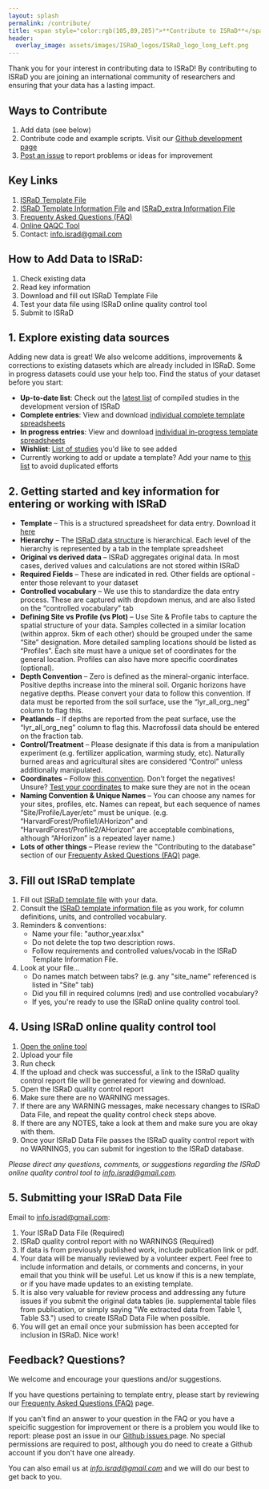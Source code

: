 ```yaml
---
layout: splash
permalink: /contribute/
title: <span style="color:rgb(105,89,205)">**Contribute to ISRaD**</span>
header:
  overlay_image: assets/images/ISRaD_logos/ISRaD_logo_long_Left.png
---
```


Thank you for your interest in contributing data to ISRaD!
By contributing to ISRaD you are joining an international community of researchers and ensuring that your data has a lasting impact.

## Ways to Contribute

1. Add data (see below)
1. Contribute code and example scripts. Visit our [Github development page](https://github.com/International-Soil-Radiocarbon-Database/ISRaD)
1. [Post an issue](https://github.com/International-Soil-Radiocarbon-Database/ISRaD/issues) to report problems or ideas for improvement

## Key Links

1. [ISRaD Template File](https://github.com/International-Soil-Radiocarbon-Database/ISRaD/raw/master/Rpkg/inst/extdata/ISRaD_Master_Template.xlsx) 
1. [ISRaD Template Information File](https://github.com/International-Soil-Radiocarbon-Database/ISRaD/raw/master/Rpkg/inst/extdata/ISRaD_Template_Info.xlsx) and [ISRaD_extra Information File](https://github.com/International-Soil-Radiocarbon-Database/ISRaD/raw/master/Rpkg/inst/extdata/ISRaD_Extra_Info.xlsx)
1. [Frequenty Asked Questions (FAQ)](https://international-soil-radiocarbon-database.github.io/ISRaD/template_faq/)
1. [Online QAQC Tool](https://international-soil-radiocarbon-database.ocpu.io/ISRaD/www/)
1. Contact: info.israd@gmail.com

## How to Add Data to ISRaD:

1. Check existing data
1. Read key information
1. Download and fill out ISRaD Template File 
1. Test your data file using ISRaD online quality control tool 
1. Submit to ISRaD

## 1. Explore existing data sources

Adding new data is great! We also welcome additions, improvements & corrections to existing datasets which are already included in ISRaD. Some in progress datasets could use your help too. Find the status of your dataset before you start:
* **Up-to-date list**: Check out the [latest list](https://github.com/International-Soil-Radiocarbon-Database/ISRaD/blob/master/ISRaD_data_files/database/credits.md) of compiled studies in the development version of ISRaD
* **Complete entries**: View and download [individual complete template spreadsheets](https://github.com/International-Soil-Radiocarbon-Database/ISRaD/tree/master/ISRaD_data_files)
* **In progress entries**: View and download [individual in-progress template spreadsheets](https://github.com/International-Soil-Radiocarbon-Database/ISRaD/tree/master/ISRaD_data_files_in_progress)
* **Wishlist**: [List of studies](https://docs.google.com/spreadsheets/d/1lezUOJjYnB7KtXGDDFO_PKWLtx_7NZ3WaOubP2zUX-g/edit#gid=1009481555) you'd like to see added
* Currently working to add or update a template? Add your name to [this list](https://docs.google.com/spreadsheets/d/1lezUOJjYnB7KtXGDDFO_PKWLtx_7NZ3WaOubP2zUX-g/edit#gid=1750356077) to avoid duplicated efforts

## 2. Getting started and key information for entering or working with ISRaD

* **Template** – This is a structured spreadsheet for data entry. Download it [here](https://github.com/International-Soil-Radiocarbon-Database/ISRaD/raw/master/Rpkg/inst/extdata/ISRaD_Master_Template.xlsx)
* **Hierarchy** – The [ISRaD data structure](https://international-soil-radiocarbon-database.github.io/ISRaD/database/) is hierarchical. Each level of the hierarchy is represented by a tab in the template spreadsheet
* **Original vs derived data** – ISRaD aggregates original data. In most cases, derived values and calculations are not stored within ISRaD
* **Required Fields** – These are indicated in red. Other fields are optional - enter those relevant to your dataset
* **Controlled vocabulary** – We use this to standardize the data entry process. These are captured with dropdown menus, and are also listed on the “controlled vocabulary” tab
* **Defining Site vs Profile (vs Plot)** – Use Site & Profile tabs to capture the spatial structure of your data. Samples collected in a similar location (within approx. 5km of each other) should be grouped under the same “Site” designation. More detailed sampling locations should be listed as “Profiles”. Each site must have a unique set of coordinates for the general location. Profiles can also have more specific coordinates (optional). 
* **Depth Convention** – Zero is defined as the mineral-organic interface. Positive depths increase into the mineral soil. Organic horizons have negative depths. Please convert your data to follow this convention. If data must be reported from the soil surface, use the “lyr_all_org_neg” column to flag this.
* **Peatlands** – If depths are reported from the peat surface, use the “lyr_all_org_neg” column to flag this. Macrofossil data should be entered on the fraction tab. 
* **Control/Treatment** – Please designate if this data is from a manipulation experiment (e.g. fertilizer application, warming study, etc). Naturally burned areas and agricultural sites are considered “Control” unless additionally manipulated.
* **Coordinates** – Follow [this convention](https://en.wikipedia.org/wiki/File:Latitude_and_Longitude_of_the_Earth.svg). Don’t forget the negatives! Unsure? [Test your coordinates](https://www.google.com/maps/) to make sure they are not in the ocean
* **Naming Convention & Unique Names** – You can choose any names for your sites, profiles, etc. Names can repeat, but each sequence of names “Site/Profile/Layer/etc” must be unique. (e.g. “HarvardForest/Profile1/AHorizon” and “HarvardForest/Profile2/AHorizon” are acceptable combinations, although “AHorizon” is a repeated layer name.)
* **Lots of other things** – Please review the "Contributing to the database" section of our [Frequenty Asked Questions (FAQ)](https://international-soil-radiocarbon-database.github.io/ISRaD/template_faq/) page.

## 3. Fill out ISRaD template

1. Fill out [ISRaD template file](https://github.com/International-Soil-Radiocarbon-Database/ISRaD/raw/master/Rpkg/inst/extdata/ISRaD_Master_Template.xlsx) with your data.  
1. Consult the [ISRaD template information file](https://github.com/International-Soil-Radiocarbon-Database/ISRaD/raw/master/Rpkg/inst/extdata/ISRaD_Template_Info.xlsx) as you work, for column definitions, units, and controlled vocabulary.
1. Reminders & conventions: 
   * Name your file: "author_year.xlsx"
   * Do not delete the top two description rows. 
   * Follow requirements and controlled values/vocab in the ISRaD Template Information File. 
1. Look at your file...
   * Do names match between tabs? (e.g. any "site_name" referenced is listed in "Site" tab)
   * Did you fill in required columns (red) and use controlled vocabulary?
   * If yes, you're ready to use the ISRaD online quality control tool.


## 4. Using ISRaD online quality control tool

1. <a href="https://international-soil-radiocarbon-database.ocpu.io/ISRaD/www/" target="_blank"> Open the online tool</a>
1. Upload your file
1. Run check
1. If the upload and check was successful, a link to the ISRaD quality control report file will be generated for viewing and download.
1. Open the ISRaD quality control report
1. Make sure there are no WARNING messages.
1. If there are any WARNING messages, make necessary changes to ISRaD Data File, and repeat the quality control check steps above.
1. If there are any NOTES, take a look at them and make sure you are okay with them. 
1. Once your ISRaD Data File passes the ISRaD quality control report with no WARNINGS, you can submit for ingestion to the ISRaD database.

*Please direct any questions, comments, or suggestions regarding the ISRaD online quality control tool to info.israd@gmail.com.*

## 5. Submitting your ISRaD Data File

Email to info.israd@gmail.com:
1. Your ISRaD Data File (Required)
1. ISRaD quality control report with no WARNINGS (Required)
1. If data is from previously published work, include publication link or pdf. 
1. Your data will be manually reviewed by a volunteer expert. Feel free to include information and details, or comments and concerns, in your email that you think will be useful. Let us know if this is a new template, or if you have made updates to an existing template.
1. It is also very valuable for review process and addressing any future issues if you submit the original data tables (ie. supplemental table files from publication, or simply saying "We extracted data from Table 1, Table S3.") used to create ISRaD Data File when possible.  
1. You will get an email once your submission has been accepted for inclusion in ISRaD. Nice work!

## Feedback? Questions?
We welcome and encourage your questions and/or suggestions. 

If you have questions pertaining to template entry, please start by reviewing our [Frequenty Asked Questions (FAQ)](https://international-soil-radiocarbon-database.github.io/ISRaD/template_faq/) page. 

If you can't find an answer to your question in the FAQ or you have a speicific suggestion for improvement or there is a problem you would like to report: please post an issue in our [Github issues ](https://github.com/International-Soil-Radiocarbon-Database/ISRaD/issues) page. No special permissions are required to post, although you do need to create a Github account if you don't have one already.

You can also email us at *info.israd@gmail.com* and we will do our best to get back to you.


